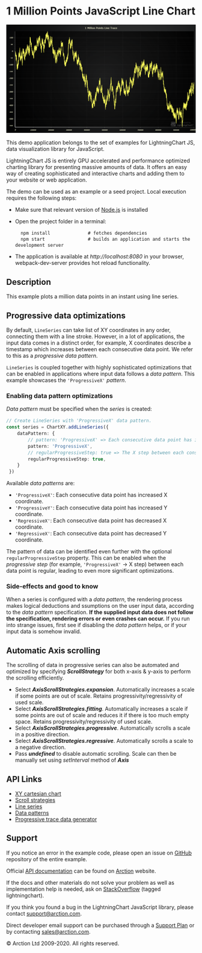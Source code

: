 # 1 Million Points JavaScript Line Chart

![1 Million Points JavaScript Line Chart](1mPointsLineTrace.png)

This demo application belongs to the set of examples for LightningChart JS, data visualization library for JavaScript.

LightningChart JS is entirely GPU accelerated and performance optimized charting library for presenting massive amounts of data. It offers an easy way of creating sophisticated and interactive charts and adding them to your website or web application.

The demo can be used as an example or a seed project. Local execution requires the following steps:

- Make sure that relevant version of [Node.js](https://nodejs.org/en/download/) is installed
- Open the project folder in a terminal:

        npm install              # fetches dependencies
        npm start                # builds an application and starts the development server

- The application is available at *http://localhost:8080* in your browser, webpack-dev-server provides hot reload functionality.


## Description

This example plots a million data points in an instant using line series.

## Progressive data optimizations

By default, `LineSeries` can take list of XY coordinates in any order, connecting them with a line stroke.
However, in a lot of applications, the input data comes in a distinct order, for example, X coordinates describe a timestamp which increases between each consecutive data point. We refer to this as a *progressive data pattern*.

`LineSeries` is coupled together with highly sophisticated optimizations that can be enabled in applications where input data follows a *data pattern*. This example showcases the `'ProgressiveX'` *pattern*.

### Enabling data pattern optimizations

*Data pattern* must be specified when the *series* is created:

```typescript
// Create LineSeries with 'ProgressiveX' data pattern.
const series = ChartXY.addLineSeries({
    dataPattern: {
        // pattern: 'ProgressiveX' => Each consecutive data point has increased X coordinate.
        pattern: 'ProgressiveX',
        // regularProgressiveStep: true => The X step between each consecutive data point is regular (for example, always `1.0`).
        regularProgressiveStep: true,
    }
 })
```

Available *data patterns* are:
- `'ProgressiveX'`: Each consecutive data point has increased X coordinate.
- `'ProgressiveY'`: Each consecutive data point has increased Y coordinate.
- `'RegressiveX'`: Each consecutive data point has decreased X coordinate.
- `'RegressiveX'`: Each consecutive data point has decreased Y coordinate.

The pattern of data can be identified even further with the optional `regularProgressiveStep` property.
This can be enabled when the *progressive step* (for example, `'ProgressiveX'` -> X step) between each data point is regular, leading to even more significant optimizations.

### Side-effects and good to know

When a series is configured with a *data pattern*, the rendering process makes logical deductions and ssumptions on the user input data, according to the *data pattern* specification. **If the supplied input data does not follow the specification, rendering errors or even crashes can occur.** If you run into strange issues, first see if disabling the *data pattern* helps, or if your input data is somehow invalid.


## Automatic Axis scrolling

The scrolling of data in progressive series can also be automated and optimized by specifying ***ScrollStrategy*** for both x-axis & y-axis to perform the scrolling efficiently.

- Select ***AxisScrollStrategies.expansion***. Automatically increases a scale if some points are out of scale. Retains progressivity/regressivity of used scale.
- Select ***AxisScrollStrategies.fitting***. Automatically increases a scale if some points are out of scale and reduces it if there is too much empty space. Retains progressivity/regressivity of used scale.
- Select ***AxisScrollStrategies.progressive***. Automatically scrolls a scale in a positive direction.
- Select ***AxisScrollStrategies.regressive***. Automatically scrolls a scale to a negative direction.
- Pass ***undefined*** to disable automatic scrolling. Scale can then be manually set using *setInterval* method of ***Axis***


## API Links

* [XY cartesian chart]
* [Scroll strategies]
* [Line series]
* [Data patterns]
* [Progressive trace data generator]


## Support

If you notice an error in the example code, please open an issue on [GitHub][0] repository of the entire example.

Official [API documentation][1] can be found on [Arction][2] website.

If the docs and other materials do not solve your problem as well as implementation help is needed, ask on [StackOverflow][3] (tagged lightningchart).

If you think you found a bug in the LightningChart JavaScript library, please contact support@arction.com.

Direct developer email support can be purchased through a [Support Plan][4] or by contacting sales@arction.com.

[0]: https://github.com/Arction/
[1]: https://www.arction.com/lightningchart-js-api-documentation/
[2]: https://www.arction.com
[3]: https://stackoverflow.com/questions/tagged/lightningchart
[4]: https://www.arction.com/support-services/

© Arction Ltd 2009-2020. All rights reserved.


[XY cartesian chart]: https://www.arction.com/lightningchart-js-api-documentation/v3.3.0/classes/chartxy.html
[Scroll strategies]: https://www.arction.com/lightningchart-js-api-documentation/v3.3.0/globals.html#axisscrollstrategies
[Line series]: https://www.arction.com/lightningchart-js-api-documentation/v3.3.0/classes/lineseries.html
[Data patterns]: https://www.arction.com/lightningchart-js-api-documentation/v3.3.0/interfaces/datapattern.html
[Progressive trace data generator]: https://arction.github.io/xydata/classes/progressivetracegenerator.html

